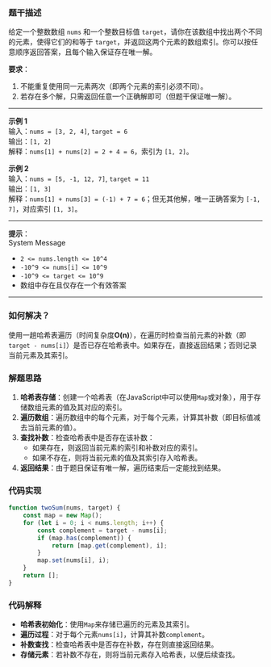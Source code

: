 ### 题干描述

给定一个整数数组 `nums` 和一个整数目标值 `target`，请你在该数组中找出两个不同的元素，使得它们的和等于 `target`，并返回这两个元素的数组索引。你可以按任意顺序返回答案，且每个输入保证存在唯一解。

​**要求**​：

1. 不能重复使用同一元素两次（即两个元素的索引必须不同）。
2. 若存在多个解，只需返回任意一个正确解即可（但题干保证唯一解）。

---

​**示例 1**​  
输入：`nums = [3, 2, 4]`, `target = 6`  
输出：`[1, 2]`  
解释：`nums[1] + nums[2] = 2 + 4 = 6`，索引为 `[1, 2]`。

​**示例 2**​  
输入：`nums = [5, -1, 12, 7]`, `target = 11`  
输出：`[1, 3]`  
解释：`nums[1] + nums[3] = (-1) + 7 = 6`；但无其他解，唯一正确答案为 `[-1, 7]`，对应索引 `[1, 3]`。

---

​**提示**​：  
System Message

- `2 <= nums.length <= 10^4`
- `-10^9 <= nums[i] <= 10^9`
- `-10^9 <= target <= 10^9`
- 数组中存在且仅存在一个有效答案

---

### 如何解决？

使用一趟哈希表遍历（时间复杂度 ​**O(n)​**），在遍历时检查当前元素的补数（即 `target - nums[i]`）是否已存在哈希表中。如果存在，直接返回结果；否则记录当前元素及其索引。

### 解题思路

1. ​**哈希表存储**​：创建一个哈希表（在JavaScript中可以使用`Map`或对象），用于存储数组元素的值及其对应的索引。
2. ​**遍历数组**​：遍历数组中的每个元素，对于每个元素，计算其补数（即目标值减去当前元素的值）。
3. ​**查找补数**​：检查哈希表中是否存在该补数：
    - 如果存在，则返回当前元素的索引和补数对应的索引。
    - 如果不存在，则将当前元素的值及其索引存入哈希表。
4. ​**返回结果**​：由于题目保证有唯一解，遍历结束后一定能找到结果。

### 代码实现


```javascript
function twoSum(nums, target) {
    const map = new Map();
    for (let i = 0; i < nums.length; i++) {
        const complement = target - nums[i];
        if (map.has(complement)) {
            return [map.get(complement), i];
        }
        map.set(nums[i], i);
    }
    return [];
}
```

### 代码解释

- ​**哈希表初始化**​：使用`Map`来存储已遍历的元素及其索引。
- ​**遍历过程**​：对于每个元素`nums[i]`，计算其补数`complement`。
- ​**补数查找**​：检查哈希表中是否存在补数，存在则直接返回结果。
- ​**存储元素**​：若补数不存在，则将当前元素存入哈希表，以便后续查找。

